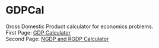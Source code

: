 # GDPCal
Gross Domestic Product calculator for economics problems.<br/>
First Page: <a href="http://htmlpreview.github.io/?https://github.com/michael-valdron/GDPCal/version-2/index.html">GDP Calculator</a><br/>
Second Page: <a href="http://htmlpreview.github.io/?https://github.com/michael-valdron/GDPCal/version-2/ngdp_rgdp_cal.html">NGDP and RGDP Calculator</a>
